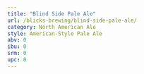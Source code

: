 ```yaml
---
title: "Blind Side Pale Ale"
url: /blicks-brewing/blind-side-pale-ale/
category: North American Ale
style: American-Style Pale Ale
abv: 0
ibu: 0
srm: 0
upc: 0
---
```


